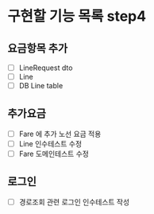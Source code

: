 # 구현할 기능 목록 step4

## 요금항목 추가
- [ ] LineRequest dto
- [ ] Line
- [ ] DB Line table

## 추가요금

- [ ] Fare 에 추가 노선 요금 적용
- [ ] Line 인수테스트 수정
- [ ] Fare 도메인테스트 수정

## 로그인

- [ ] 경로조회 관련 로그인 인수테스트 작성
